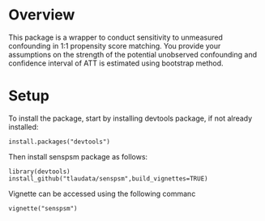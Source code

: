 # Overview

This package is a wrapper to conduct sensitivity to unmeasured confounding in 1:1 propensity score matching. You provide your assumptions on the strength of the potential unobserved confounding and confidence interval of ATT is estimated using bootstrap method.

# Setup

To install the package, start by installing devtools package, if not already installed:

```
install.packages("devtools")
```

Then install senspsm package as follows:

```
library(devtools)
install_github("tlaudata/senspsm",build_vignettes=TRUE)
```

Vignette can be accessed using the following commanc

```
vignette("senspsm")
```